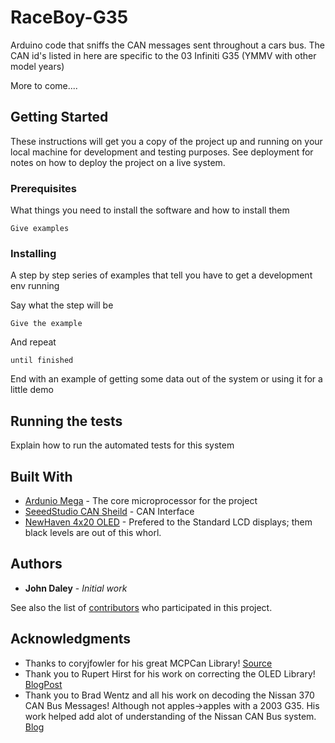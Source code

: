 # RaceBoy-G35
Arduino code that sniffs the CAN messages sent throughout a cars bus. The CAN id's listed in here are specific to the 03 Infiniti G35 (YMMV with other model years)

More to come....

## Getting Started

These instructions will get you a copy of the project up and running on your local machine for development and testing purposes. See deployment for notes on how to deploy the project on a live system.

### Prerequisites

What things you need to install the software and how to install them

```
Give examples
```

### Installing

A step by step series of examples that tell you have to get a development env running

Say what the step will be

```
Give the example
```

And repeat

```
until finished
```

End with an example of getting some data out of the system or using it for a little demo

## Running the tests

Explain how to run the automated tests for this system


## Built With

* [Ardunio Mega](https://store.arduino.cc/usa/arduino-mega-2560-rev3/) - The core microprocessor for the project
* [SeeedStudio CAN Sheild](https://www.seeedstudio.com/CAN-BUS-Shield-V1.2-p-2256.html) - CAN Interface
* [NewHaven 4x20 OLED](http://www.newhavendisplay.com/nhd0420dzway5-p-4218.html) - Prefered to the Standard LCD displays; them black levels are out of this whorl.


## Authors

* **John Daley** - *Initial work* 

See also the list of [contributors](https://github.com/john159753/RaceBoy-G35/contributors) who participated in this project.

## Acknowledgments

* Thanks to coryjfowler for his great MCPCan Library! [Source](https://github.com/coryjfowler/MCP_CAN_lib)
* Thank you to Rupert Hirst for his work on correcting the OLED Library! [BlogPost](http://runawaybrainz.blogspot.com/2014/01/midas-2004-oled-character-display.html)
* Thank you to Brad Wentz and all his work on decoding the Nissan 370 CAN Bus Messages! Although not apples->apples with a 2003 G35. His work helped add alot of understanding of the Nissan CAN Bus system. [Blog](https://projectbytes.wordpress.com/2013/08/25/nissan-370z-can-hacking/)
